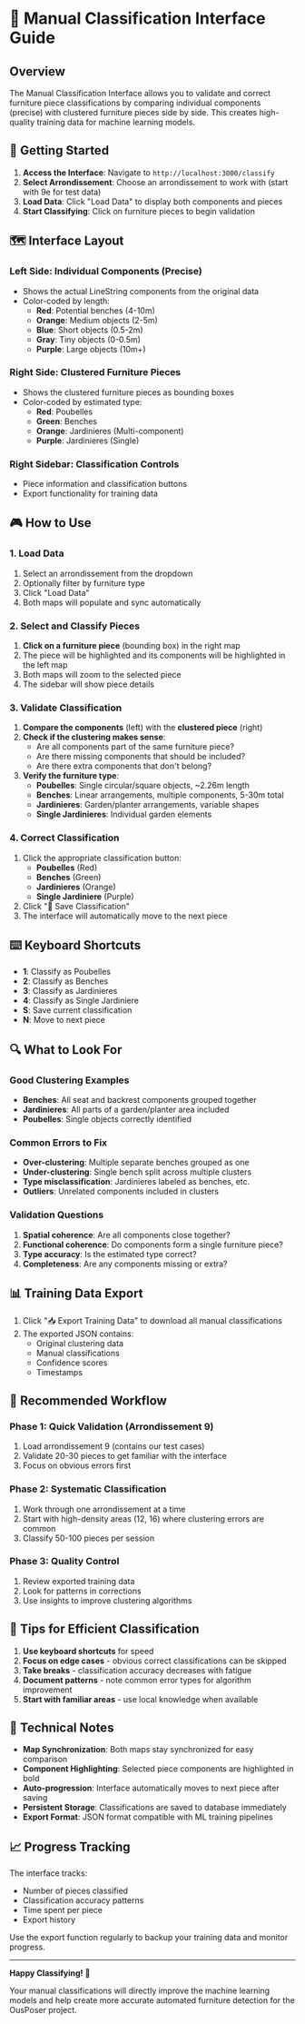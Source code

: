 # 🎯 Manual Classification Interface Guide

## Overview

The Manual Classification Interface allows you to validate and correct furniture piece classifications by comparing individual components (precise) with clustered furniture pieces side by side. This creates high-quality training data for machine learning models.

## 🚀 Getting Started

1. **Access the Interface**: Navigate to `http://localhost:3000/classify`
2. **Select Arrondissement**: Choose an arrondissement to work with (start with 9e for test data)
3. **Load Data**: Click "Load Data" to display both components and pieces
4. **Start Classifying**: Click on furniture pieces to begin validation

## 🗺️ Interface Layout

### Left Side: Individual Components (Precise)
- Shows the actual LineString components from the original data
- Color-coded by length:
  - **Red**: Potential benches (4-10m)
  - **Orange**: Medium objects (2-5m)
  - **Blue**: Short objects (0.5-2m)
  - **Gray**: Tiny objects (0-0.5m)
  - **Purple**: Large objects (10m+)

### Right Side: Clustered Furniture Pieces
- Shows the clustered furniture pieces as bounding boxes
- Color-coded by estimated type:
  - **Red**: Poubelles
  - **Green**: Benches
  - **Orange**: Jardinieres (Multi-component)
  - **Purple**: Jardinieres (Single)

### Right Sidebar: Classification Controls
- Piece information and classification buttons
- Export functionality for training data

## 🎮 How to Use

### 1. Load Data
1. Select an arrondissement from the dropdown
2. Optionally filter by furniture type
3. Click "Load Data"
4. Both maps will populate and sync automatically

### 2. Select and Classify Pieces
1. **Click on a furniture piece** (bounding box) in the right map
2. The piece will be highlighted and its components will be highlighted in the left map
3. Both maps will zoom to the selected piece
4. The sidebar will show piece details

### 3. Validate Classification
1. **Compare the components** (left) with the **clustered piece** (right)
2. **Check if the clustering makes sense**:
   - Are all components part of the same furniture piece?
   - Are there missing components that should be included?
   - Are there extra components that don't belong?
3. **Verify the furniture type**:
   - **Poubelles**: Single circular/square objects, ~2.26m length
   - **Benches**: Linear arrangements, multiple components, 5-30m total
   - **Jardinieres**: Garden/planter arrangements, variable shapes
   - **Single Jardinieres**: Individual garden elements

### 4. Correct Classification
1. Click the appropriate classification button:
   - **Poubelles** (Red)
   - **Benches** (Green) 
   - **Jardinieres** (Orange)
   - **Single Jardiniere** (Purple)
2. Click "💾 Save Classification"
3. The interface will automatically move to the next piece

## ⌨️ Keyboard Shortcuts

- **1**: Classify as Poubelles
- **2**: Classify as Benches  
- **3**: Classify as Jardinieres
- **4**: Classify as Single Jardiniere
- **S**: Save current classification
- **N**: Move to next piece

## 🔍 What to Look For

### Good Clustering Examples
- **Benches**: All seat and backrest components grouped together
- **Jardinieres**: All parts of a garden/planter area included
- **Poubelles**: Single objects correctly identified

### Common Errors to Fix
- **Over-clustering**: Multiple separate benches grouped as one
- **Under-clustering**: Single bench split across multiple clusters
- **Type misclassification**: Jardinieres labeled as benches, etc.
- **Outliers**: Unrelated components included in clusters

### Validation Questions
1. **Spatial coherence**: Are all components close together?
2. **Functional coherence**: Do components form a single furniture piece?
3. **Type accuracy**: Is the estimated type correct?
4. **Completeness**: Are any components missing or extra?

## 📊 Training Data Export

1. Click "📥 Export Training Data" to download all manual classifications
2. The exported JSON contains:
   - Original clustering data
   - Manual classifications
   - Confidence scores
   - Timestamps

## 🎯 Recommended Workflow

### Phase 1: Quick Validation (Arrondissement 9)
1. Load arrondissement 9 (contains our test cases)
2. Validate 20-30 pieces to get familiar with the interface
3. Focus on obvious errors first

### Phase 2: Systematic Classification
1. Work through one arrondissement at a time
2. Start with high-density areas (12, 16) where clustering errors are common
3. Classify 50-100 pieces per session

### Phase 3: Quality Control
1. Review exported training data
2. Look for patterns in corrections
3. Use insights to improve clustering algorithms

## 🚀 Tips for Efficient Classification

1. **Use keyboard shortcuts** for speed
2. **Focus on edge cases** - obvious correct classifications can be skipped
3. **Take breaks** - classification accuracy decreases with fatigue
4. **Document patterns** - note common error types for algorithm improvement
5. **Start with familiar areas** - use local knowledge when available

## 🔧 Technical Notes

- **Map Synchronization**: Both maps stay synchronized for easy comparison
- **Component Highlighting**: Selected piece components are highlighted in bold
- **Auto-progression**: Interface automatically moves to next piece after saving
- **Persistent Storage**: Classifications are saved to database immediately
- **Export Format**: JSON format compatible with ML training pipelines

## 📈 Progress Tracking

The interface tracks:
- Number of pieces classified
- Classification accuracy patterns
- Time spent per piece
- Export history

Use the export function regularly to backup your training data and monitor progress.

---

**Happy Classifying! 🎯**

Your manual classifications will directly improve the machine learning models and help create more accurate automated furniture detection for the OusPoser project.

